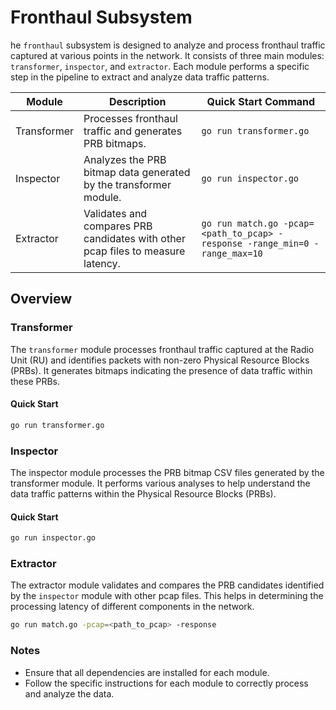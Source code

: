 # Fronthaul Subsystem

he `fronthaul` subsystem is designed to analyze and process fronthaul traffic captured at various points in the network. It consists of three main modules: `transformer`, `inspector`, and `extractor`. Each module performs a specific step in the pipeline to extract and analyze data traffic patterns.

| Module      | Description                                                                 | Quick Start Command                                                                 |
|-------------|-----------------------------------------------------------------------------|-------------------------------------------------------------------------------------|
| Transformer | Processes fronthaul traffic and generates PRB bitmaps.                      | `go run transformer.go`                                                             |
| Inspector   | Analyzes the PRB bitmap data generated by the transformer module.           | `go run inspector.go`                                                               |
| Extractor   | Validates and compares PRB candidates with other pcap files to measure latency. | `go run match.go -pcap=<path_to_pcap> -response -range_min=0 -range_max=10`         |

## Overview

### Transformer

The `transformer` module processes fronthaul traffic captured at the Radio Unit (RU) and identifies packets with non-zero Physical Resource Blocks (PRBs). It generates bitmaps indicating the presence of data traffic within these PRBs.

#### Quick Start

```sh
go run transformer.go
```

### Inspector
The inspector module processes the PRB bitmap CSV files generated by the transformer module. It performs various analyses to help understand the data traffic patterns within the Physical Resource Blocks (PRBs).

#### Quick Start

```sh
go run inspector.go
```

### Extractor
The extractor module validates and compares the PRB candidates identified by the `inspector` module with other pcap files. This helps in determining the processing latency of different components in the network.

```sh
go run match.go -pcap=<path_to_pcap> -response
```

### Notes
- Ensure that all dependencies are installed for each module.
- Follow the specific instructions for each module to correctly process and analyze the data.